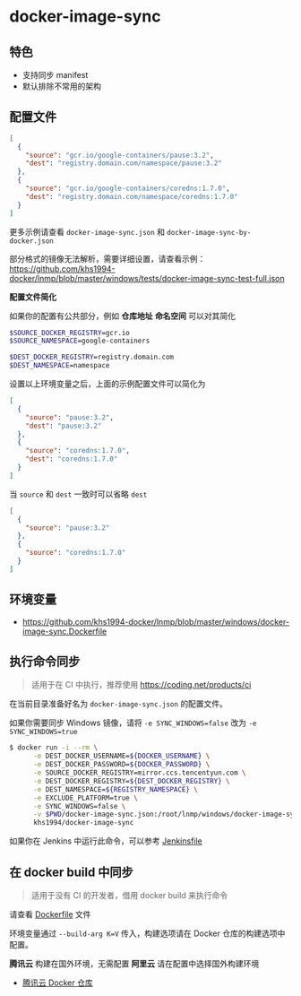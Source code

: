 # docker-image-sync

## 特色

* 支持同步 manifest
* 默认排除不常用的架构

## 配置文件

```json
[
  {
    "source": "gcr.io/google-containers/pause:3.2",
    "dest": "registry.domain.com/namespace/pause:3.2"
  },
  {
    "source": "gcr.io/google-containers/coredns:1.7.0",
    "dest": "registry.domain.com/namespace/coredns:1.7.0"
  }
]
```

更多示例请查看 `docker-image-sync.json` 和 `docker-image-sync-by-docker.json`

部分格式的镜像无法解析，需要详细设置，请查看示例：https://github.com/khs1994-docker/lnmp/blob/master/windows/tests/docker-image-sync-test-full.json

**配置文件简化**

如果你的配置有公共部分，例如 **仓库地址** **命名空间** 可以对其简化

```bash
$SOURCE_DOCKER_REGISTRY=gcr.io
$SOURCE_NAMESPACE=google-containers

$DEST_DOCKER_REGISTRY=registry.domain.com
$DEST_NAMESPACE=namespace
```

设置以上环境变量之后，上面的示例配置文件可以简化为

```json
[
  {
    "source": "pause:3.2",
    "dest": "pause:3.2"
  },
  {
    "source": "coredns:1.7.0",
    "dest": "coredns:1.7.0"
  }
]
```

当 `source` 和 `dest` 一致时可以省略 `dest`

```json
[
  {
    "source": "pause:3.2"
  },
  {
    "source": "coredns:1.7.0"
  }
]
```

## 环境变量

* https://github.com/khs1994-docker/lnmp/blob/master/windows/docker-image-sync.Dockerfile

## 执行命令同步

> 适用于在 CI 中执行，推荐使用 https://coding.net/products/ci

在当前目录准备好名为 `docker-image-sync.json` 的配置文件。

如果你需要同步 Windows 镜像，请将 `-e SYNC_WINDOWS=false` 改为 `-e SYNC_WINDOWS=true`

```bash
$ docker run -i --rm \
      -e DEST_DOCKER_USERNAME=${DOCKER_USERNAME} \
      -e DEST_DOCKER_PASSWORD=${DOCKER_PASSWORD} \
      -e SOURCE_DOCKER_REGISTRY=mirror.ccs.tencentyun.com \
      -e DEST_DOCKER_REGISTRY=${DEST_DOCKER_REGISTRY} \
      -e DEST_NAMESPACE=${REGISTRY_NAMESPACE} \
      -e EXCLUDE_PLATFORM=true \
      -e SYNC_WINDOWS=false \
      -v $PWD/docker-image-sync.json:/root/lnmp/windows/docker-image-sync.json \
      khs1994/docker-image-sync
```

如果你在 Jenkins 中运行此命令，可以参考 [Jenkinsfile](Jenkinsfile)

## 在 docker build 中同步

> 适用于没有 CI 的开发者，借用 docker build 来执行命令

请查看 [Dockerfile](Dockerfile) 文件

环境变量通过 `--build-arg K=V` 传入，构建选项请在 Docker 仓库的构建选项中配置。

**腾讯云** 构建在国外环境，无需配置
**阿里云** 请在配置中选择国外构建环境

* [腾讯云 Docker 仓库](https://cloud.tencent.com/document/product/457/10152)
